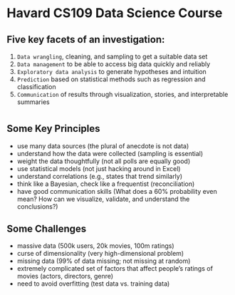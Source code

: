 # Havard CS109 Data Science Course

## Five key facets of an investigation: 

1. `Data wrangling`, cleaning, and sampling to get a suitable data set
2. `Data management` to be able to access big data quickly and reliably
3. `Exploratory data analysis` to generate hypotheses and intuition
4. `Prediction` based on statistical methods such as regression and classification
5. `Communication` of results through visualization, stories, and interpretable summaries

#

## Some Key Principles

* use many data sources (the plural of anecdote is not data)
* understand how the data were collected (sampling is essential)
* weight the data thoughtfully (not all polls are equally good)
* use statistical models (not just hacking around in Excel)
* understand correlations (e.g., states that trend similarly)
* think like a Bayesian, check like a frequentist (reconciliation)
* have good communication skills (What does a 60% probability even mean? How can we visualize, validate, and understand the conclusions?)

## Some Challenges

* massive data (500k users, 20k movies, 100m ratings)
* curse of dimensionality (very high-dimensional problem)
* missing data (99% of data missing; not missing at random)
* extremely complicated set of factors that affect people’s ratings of movies (actors, directors, genre)
* need to avoid overfitting (test data vs. training data)